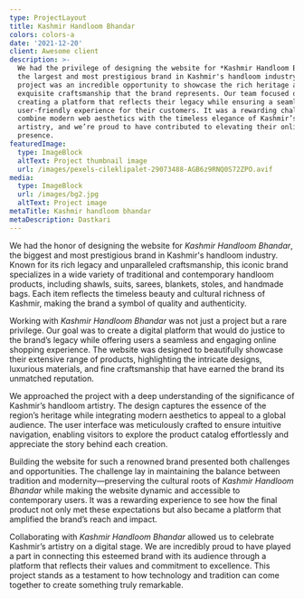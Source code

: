 ```yaml
---
type: ProjectLayout
title: Kashmir Handloom Bhandar
colors: colors-a
date: '2021-12-20'
client: Awesome client
description: >-
  We had the privilege of designing the website for *Kashmir Handloom Bhandar*,
  the largest and most prestigious brand in Kashmir's handloom industry. This
  project was an incredible opportunity to showcase the rich heritage and
  exquisite craftsmanship that the brand represents. Our team focused on
  creating a platform that reflects their legacy while ensuring a seamless,
  user-friendly experience for their customers. It was a rewarding challenge to
  combine modern web aesthetics with the timeless elegance of Kashmir’s handloom
  artistry, and we’re proud to have contributed to elevating their online
  presence.
featuredImage:
  type: ImageBlock
  altText: Project thumbnail image
  url: /images/pexels-cileklipalet-29073488-AGB6z9RNQ0S72ZPO.avif
media:
  type: ImageBlock
  url: /images/bg2.jpg
  altText: Project image
metaTitle: Kashmir handloom bhandar
metaDescription: Dastkari
---
```

We had the honor of designing the website for *Kashmir Handloom Bhandar*, the biggest and most prestigious brand in Kashmir's handloom industry. Known for its rich legacy and unparalleled craftsmanship, this iconic brand specializes in a wide variety of traditional and contemporary handloom products, including shawls, suits, sarees, blankets, stoles, and handmade bags. Each item reflects the timeless beauty and cultural richness of Kashmir, making the brand a symbol of quality and authenticity.

Working with *Kashmir Handloom Bhandar* was not just a project but a rare privilege. Our goal was to create a digital platform that would do justice to the brand’s legacy while offering users a seamless and engaging online shopping experience. The website was designed to beautifully showcase their extensive range of products, highlighting the intricate designs, luxurious materials, and fine craftsmanship that have earned the brand its unmatched reputation.

We approached the project with a deep understanding of the significance of Kashmir’s handloom artistry. The design captures the essence of the region’s heritage while integrating modern aesthetics to appeal to a global audience. The user interface was meticulously crafted to ensure intuitive navigation, enabling visitors to explore the product catalog effortlessly and appreciate the story behind each creation.

Building the website for such a renowned brand presented both challenges and opportunities. The challenge lay in maintaining the balance between tradition and modernity—preserving the cultural roots of *Kashmir Handloom Bhandar* while making the website dynamic and accessible to contemporary users. It was a rewarding experience to see how the final product not only met these expectations but also became a platform that amplified the brand’s reach and impact.

Collaborating with *Kashmir Handloom Bhandar* allowed us to celebrate Kashmir’s artistry on a digital stage. We are incredibly proud to have played a part in connecting this esteemed brand with its audience through a platform that reflects their values and commitment to excellence. This project stands as a testament to how technology and tradition can come together to create something truly remarkable.

